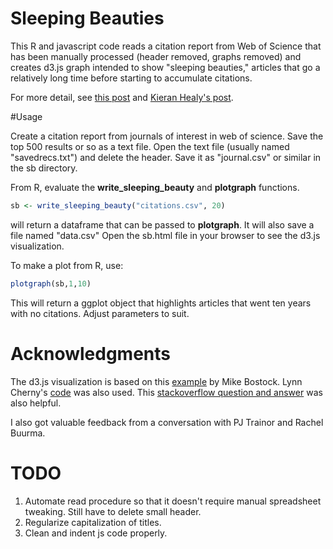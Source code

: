 # Sleeping Beauties

This R and javascript code reads a citation report from Web of Science that has been manually processed (header removed, graphs removed) and creates d3.js graph intended to show "sleeping beauties," articles that go a relatively long time before starting to accumulate citations.

For more detail, see [this post](http://jgoodwin.net/blog/sleeping-beauties) and [Kieran Healy's post](https://kieranhealy.org/blog/archives/2015/06/27/sleeping-beauties-in-philosophy/).

#Usage

Create a citation report from journals of interest in web of science. Save the top 500 results or so as a text file. Open the text file (usually named "savedrecs.txt") and delete the header. Save it as "journal.csv" or similar in the sb directory.

From R, evaluate the **write_sleeping_beauty** and **plotgraph** functions.
```R
sb <- write_sleeping_beauty("citations.csv", 20)
```
will return a dataframe that can be passed to **plotgraph**. It will also save a file named "data.csv" Open the sb.html file in your browser to see the d3.js visualization.

To make a plot from R, use:
```R
plotgraph(sb,1,10)
```
This will return a ggplot object that highlights articles that went ten years with no citations. Adjust parameters to suit.


# Acknowledgments

The d3.js visualization is based on this [example](http://bl.ocks.org/mbostock/8033015) by Mike Bostock. Lynn Cherny's [code](http://arnicas.github.io/interactive-vis-course/Week7/multiple_lines_voronoi.html) was also used. This [stackoverflow question and answer](http://stackoverflow.com/questions/31507611/d3-multi-line-voronoi-trouble-with-showing-data-on-mouseover) was also helpful.

I also got valuable feedback from a conversation with PJ Trainor and Rachel Buurma. 

# TODO

1. Automate read procedure so that it doesn't require manual spreadsheet tweaking. Still have to delete small header.
2. Regularize capitalization of titles. 
3. Clean and indent js code properly.


